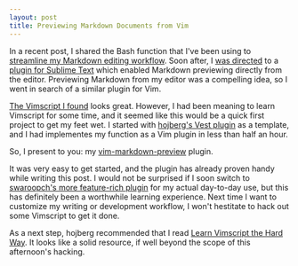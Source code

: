 ```yaml
---
layout: post
title: Previewing Markdown Documents from Vim
---
```


In a recent post, I shared the Bash function that I've been using to [streamline my Markdown editing workflow][my-original-markdown-post].
Soon after, I [was directed][twitter-link] to a [plugin for Sublime Text][st-plugin] which enabled Markdown previewing directly from the editor.
Previewing Markdown from my editor was a compelling idea, so I went in search of a similar plugin for Vim.

[The Vimscript I found][vim-plugin] looks great.
However, I had been meaning to learn Vimscript for some time, and it seemed like this would be a quick first project to get my feet wet.
I started with [hojberg's Vest plugin](https://github.com/hojberg/vest) as a template, and I had implementes my function as a Vim plugin in less than half an hour.

So, I present to you: my [vim-markdown-preview](https://github.com/mattgillooly/vim-markdown-preview) plugin.

It was very easy to get started, and the plugin has already proven handy while writing this post.
I would not be surprised if I soon switch to [swaroopch's more feature-rich plugin][vim-plugin] for my actual day-to-day use, but this has definitely been a worthwhile learning experience.
Next time I want to customize my writing or development workflow, I won't hestitate to hack out some Vimscript to get it done.

As a next step, hojberg recommended that I read [Learn Vimscript the Hard Way][hardway].
It looks like a solid resource, if well beyond the scope of this afternoon's hacking.


[my-original-markdown-post]: http://mattgillooly.github.com/2012/11/28/previewing-markdown-documents.html
[twitter-link]: https://twitter.com/pablo2dot0/status/274934330915164163
[st-plugin]: https://github.com/revolunet/sublimetext-markdown-preview
[vim-plugin]: https://github.com/swaroopch/vim-markdown-preview/blob/master/ftplugin/markdown.vim
[hardway]: http://learnvimscriptthehardway.stevelosh.com/
